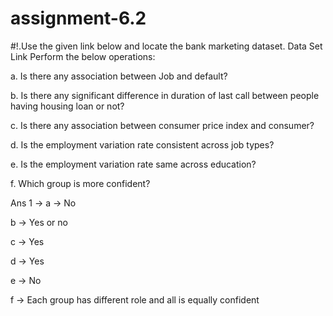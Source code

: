 # assignment-6.2
#!.Use the given link below and locate the bank marketing dataset. Data Set Link
Perform the below operations:

a. Is there any association between Job and default?

b. Is there any significant difference in duration of last call between people having housing loan or not?

c. Is there any association between consumer price index and consumer?

d. Is the employment variation rate consistent across job types?

e. Is the employment variation rate same across education?

f. Which group is more confident?


Ans 1 ->
a ->
No

b ->
Yes or no

c ->
Yes

d ->
Yes

e ->
No

f ->
Each group has different role and all is equally confident



